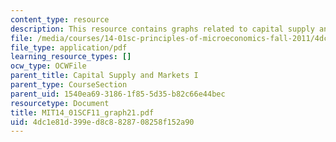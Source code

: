 ```yaml
---
content_type: resource
description: This resource contains graphs related to capital supply and markets I.
file: /media/courses/14-01sc-principles-of-microeconomics-fall-2011/4dc1e81d399ed8c8828708258f152a90_MIT14_01SCF11_graph21.pdf
file_type: application/pdf
learning_resource_types: []
ocw_type: OCWFile
parent_title: Capital Supply and Markets I
parent_type: CourseSection
parent_uid: 1540ea69-3186-1f85-5d35-b82c66e44bec
resourcetype: Document
title: MIT14_01SCF11_graph21.pdf
uid: 4dc1e81d-399e-d8c8-8287-08258f152a90
---
```

